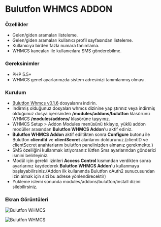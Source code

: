 # Bulutfon WHMCS ADDON 

### Özellikler

* Gelen/giden aramaları listeleme.
* Gelen/giden aramaları kullanıcı profil sayfasından listeleme.
* Kullanıcıya birden fazla numara tanımlama.
* WHMCS kancaları ile kullanıcılara SMS gönderebilme.

### Gereksinimler

* PHP 5.5+
* WHMCS genel ayarlarınızda sistem adresinizi tanımlanmış olması.

### Kurulum

* [Bulutfon Whmcs v0.1.6](https://github.com/hakanersu/bulutfon-whmcs/releases/download/0.1.6/bulutfon-whmcs-0.1.6.zip) dosyalarını indirin.
* İndirmiş olduğunuz dosyaları whmcs dizinine yapıştırınız veya indirmiş olduğunuz dosya içerisinden **/modules/addons/bulutfon** klasörünü WHMCS **/modules/addons/** klasörüne taşıyınız.
* WHMCS Setup > Addon Modules menüsünü tıklayıp, yüklü addon modüller arasından **Bulutfon WHMCS Addon**'u aktif ediniz.
* **Bulutfon WHMCS Addon** aktif ediltikten sonra **Configure** butonu ile Bulutfon **cliendId** ve **clientSecret** alanlarını doldurunuz.(clientID ve clientSecret anahtarlarını bulutfon panelinizden almanız gerekmekte.)
* SMS özelliğini kullanmak istiyorsanız lütfen Sms ayarlarından gönderici ismini belirleyiniz.
* Modül için gerekli izinleri **Access Control** kısmından verdikten sonra ayarlarınız kaydederek **Bulutfon WHMCS Addon**'u kullanmaya başlayabilirsiniz.(Addon ilk kullanımda Bulutfon oAuth2 sunucusundan izin almak için sizi bu adrese yönlendirecektir)
* Yukleme islemi sonunda modules/addons/bulutfon/install dizini silebilirsiniz.

### Ekran Görüntüleri

![Bulutfon WHMCS](https://github.com/hakanersu/bulutfon-whmcs/blob/sms/screen-1.png "Bulutfon WHMCS Client Area")

![Bulutfon WHMCS](https://github.com/hakanersu/bulutfon-whmcs/blob/sms/screen-2.png "Bulutfon WHMCS Add Number")
